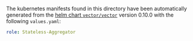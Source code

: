 The kubernetes manifests found in this directory have been automatically generated
from the [helm chart `vector/vector`](https://github.com/vectordotdev/helm-charts/tree/master/charts/vector)
version 0.10.0 with the following `values.yaml`:

```yaml
role: Stateless-Aggregator
```

